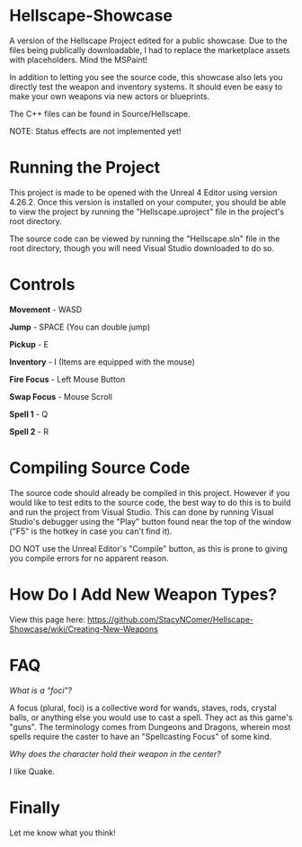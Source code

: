 # Hellscape-Showcase
A version of the Hellscape Project edited for a public showcase. Due to the files being publically downloadable, I had to replace the marketplace assets with placeholders. Mind the MSPaint!

In addition to letting you see the source code, this showcase also lets you directly test the weapon and inventory systems. It should even be easy to make your own weapons via new actors or blueprints.

The C++ files can be found in Source/Hellscape.

NOTE: Status effects are not implemented yet!

# Running the Project
This project is made to be opened with the Unreal 4 Editor using version 4.26.2. Once this version is installed on your computer, you should be able to view the project by running the "Hellscape.uproject" file in the project's root directory.

The source code can be viewed by running the "Hellscape.sln" file in the root directory, though you will need Visual Studio downloaded to do so.

# Controls
**Movement**  - WASD

**Jump**       - SPACE (You can double jump)

**Pickup**     - E

**Inventory**  - I (Items are equipped with the mouse)

**Fire Focus** - Left Mouse Button

**Swap Focus** - Mouse Scroll

**Spell 1**    - Q

**Spell 2**    - R

# Compiling Source Code
The source code should already be compiled in this project. However if you would like to test edits to the source code, the best way to do this is to build and run the project from Visual Studio. This can done by running Visual Studio's debugger using the "Play" button found near the top of the window ("F5" is the hotkey in case you can't find it).

DO NOT use the Unreal Editor's "Compile" button, as this is prone to giving you compile errors for no apparent reason.

# How Do I Add New Weapon Types?

View this page here: https://github.com/StacyNComer/Hellscape-Showcase/wiki/Creating-New-Weapons

# FAQ
_What is a "foci"?_

A focus (plural, foci) is a collective word for wands, staves, rods, crystal balls, or anything else you would use to cast a spell. They act as this game's "guns". The terminology comes from Dungeons and Dragons, wherein most spells require the caster to have an "Spellcasting Focus" of some kind.

_Why does the character hold their weapon in the center?_

I like Quake.

# Finally
Let me know what you think!
